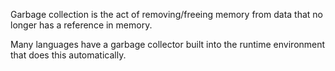 Garbage collection is the act of removing/freeing memory from data that no longer has a reference in memory. 

Many languages have a garbage collector built into the runtime environment that does this automatically.

